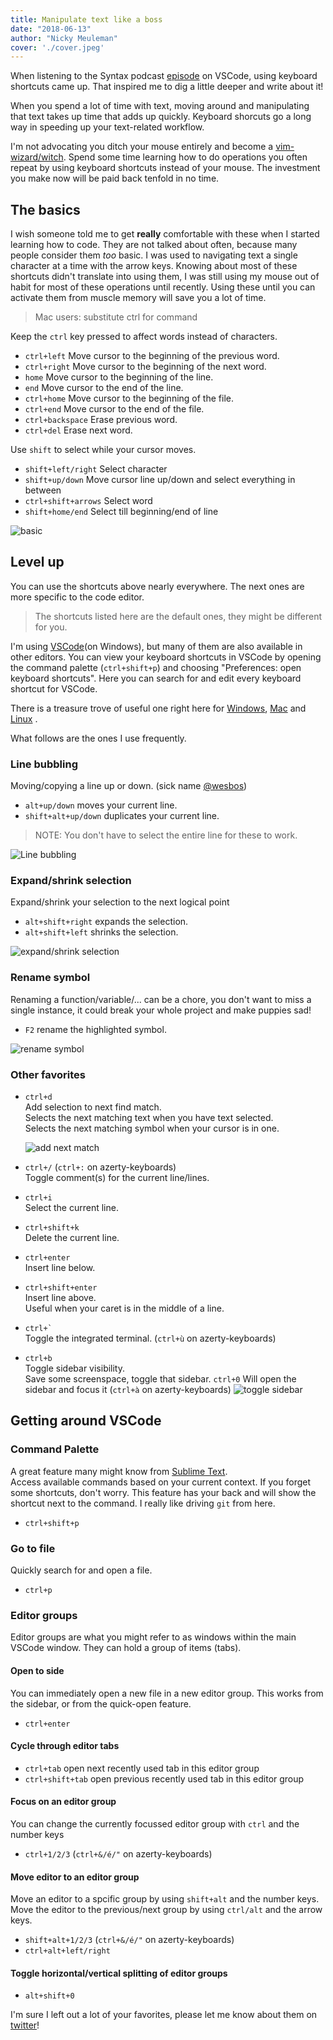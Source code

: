 ```yaml
---
title: Manipulate text like a boss
date: "2018-06-13"
author: "Nicky Meuleman"
cover: './cover.jpeg'
---
```


<!-- Photo by dylan nolte on Unsplash -->

<!-- TODO: find better way to show shortcuts in action.
the gifs load immediately on page load/are big now-->

When listening to the Syntax podcast [episode](https://syntax.fm/show/048/vs-code-round-two) on VSCode, using keyboard shortcuts came up. That inspired me to dig a little deeper and write about it!

When you spend a lot of time with text, moving around and manipulating that text takes up time that adds up quickly.
Keyboard shorcuts go a long way in speeding up your text-related workflow.

I'm not advocating you ditch your mouse entirely and become a [vim-wizard/witch](https://twitter.com/noopkat). Spend some time learning how to do operations you often repeat by using keyboard shortcuts instead of your mouse. The investment you make now will be paid back tenfold in no time.

## The basics

I wish someone told me to get **really** comfortable with these when I started learning how to code. They are not talked about often, because many people consider them _too_ basic.
I was used to navigating text a single character at a time with the arrow keys. Knowing about most of these shortcuts didn't translate into using them, I was still using my mouse out of habit for most of these operations until recently.
Using these until you can activate them from muscle memory will save you a lot of time.

> Mac users: substitute ctrl for command

Keep the `ctrl` key pressed to affect words instead of characters.

* `ctrl+left` Move cursor to the beginning of the previous word.
* `ctrl+right` Move cursor to the beginning of the next word.
* `home` Move cursor to the beginning of the line.
* `end` Move cursor to the end of the line.
* `ctrl+home` Move cursor to the beginning of the file.
* `ctrl+end` Move cursor to the end of the file.
* `ctrl+backspace` Erase previous word.
* `ctrl+del` Erase next word.

Use `shift` to select while your cursor moves.

* `shift+left/right` Select character
* `shift+up/down` Move cursor line up/down and select everything in between
* `ctrl+shift+arrows` Select word
* `shift+home/end` Select till beginning/end of line

![basic](./basic.gif)

## Level up

You can use the shortcuts above nearly everywhere.
The next ones are more specific to the code editor.

> The shortcuts listed here are the default ones, they might be different for you.

I'm using [VSCode](https://code.visualstudio.com/)(on Windows), but many of them are also available in other editors. You can view your keyboard shortcuts in VSCode by opening the command palette (`ctrl+shift+p`) and choosing "Preferences: open keyboard shortcuts".
Here you can search for and edit every keyboard shortcut for VSCode.

There is a treasure trove of useful one right here for [Windows](https://code.visualstudio.com/shortcuts/keyboard-shortcuts-windows.pdf), [Mac](https://code.visualstudio.com/shortcuts/keyboard-shortcuts-macos.pdf) and [Linux](https://code.visualstudio.com/shortcuts/keyboard-shortcuts-linux.pdf)
.

What follows are the ones I use frequently.

### Line bubbling

Moving/copying a line up or down. (sick name [@wesbos](https://twitter.com/wesbos))

* `alt+up/down` moves your current line.
* `shift+alt+up/down` duplicates your current line.

> NOTE: You don't have to select the entire line for these to work.

![Line bubbling](line-bubbling.gif)

### Expand/shrink selection

Expand/shrink your selection to the next logical point

* `alt+shift+right` expands the selection.
* `alt+shift+left` shrinks the selection.

![expand/shrink selection](expand-shrink-selection.gif)

### Rename symbol

Renaming a function/variable/... can be a chore, you don't want to miss a single instance, it could break your whole project and make puppies sad!

* `F2` rename the highlighted symbol.

![rename symbol](rename-symbol.gif)

### Other favorites

* `ctrl+d`  
  Add selection to next find match.  
  Selects the next matching text when you have text selected.  
  Selects the next matching symbol when your cursor is in one.

  ![add next match](add-next-match.gif)

* `ctrl+/` (`ctrl+:` on azerty-keyboards)  
  Toggle comment(s) for the current line/lines.

* `ctrl+i`  
  Select the current line.

* `ctrl+shift+k`  
  Delete the current line.

* `ctrl+enter`  
  Insert line below.
* `ctrl+shift+enter`  
  Insert line above.  
  Useful when your caret is in the middle of a line.

* `` ctrl+` ``  
  Toggle the integrated terminal. (`ctrl+ù` on azerty-keyboards)

* `ctrl+b`  
  Toggle sidebar visibility.  
  Save some screenspace, toggle that sidebar.
  `ctrl+0` Will open the sidebar and focus it (`ctrl+à` on azerty-keyboards)
  ![toggle sidebar](toggle-sidebar.gif)

## Getting around VSCode

### Command Palette

A great feature many might know from [Sublime Text](https://www.sublimetext.com/).  
Access available commands based on your current context.
If you forget some shortcuts, don't worry. This feature has your back and will show the shortcut next to the command.
I really like driving `git` from here.

* `ctrl+shift+p`

### Go to file

Quickly search for and open a file.

* `ctrl+p`

### Editor groups

Editor groups are what you might refer to as windows within the main VSCode window. They can hold a group of items (tabs).

#### Open to side

You can immediately open a new file in a new editor group. This works from the sidebar, or from the quick-open feature.

* `ctrl+enter`

#### Cycle through editor tabs

* `ctrl+tab` open next recently used tab in this editor group
* `ctrl+shift+tab` open previous recently used tab in this editor group

#### Focus on an editor group

You can change the currently focussed editor group with `ctrl` and the number keys

* `ctrl+1/2/3` (`ctrl+&/é/"` on azerty-keyboards)

#### Move editor to an editor group

Move an editor to a spcific group by using `shift+alt` and the number keys.
Move the editor to the previous/next group by using `ctrl/alt` and the arrow keys.

* `shift+alt+1/2/3` (`ctrl+&/é/"` on azerty-keyboards)
* `ctrl+alt+left/right`

#### Toggle horizontal/vertical splitting of editor groups

* `alt+shift+0`

I'm sure I left out a lot of your favorites, please let me know about them on [twitter](https://twitter.com/nmeuleman)!
